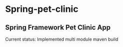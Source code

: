 # Spring-pet-clinic
## Spring Framework Pet Clinic App

Current status: Implemented multi module maven build
